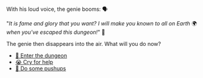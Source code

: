 With his loud voice, the genie booms: 🗣️

"*It is fame and glory that you want? I will make you known to all on Earth* 🌍 *when you've escaped this dungeon!*" 🤩

The genie then disappears into the air. What will you do now?

- [🚶 Enter the dungeon](1.md)
- [😭 Cry for help](0-C.md)
- [💪 Do some pushups](0-D.md)

